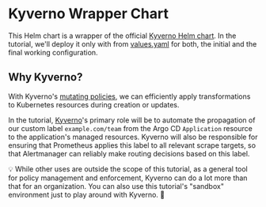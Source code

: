 # Kyverno Wrapper Chart

This Helm chart is a wrapper of the official [Kyverno Helm chart](https://github.com/kyverno/kyverno/tree/main/charts/kyverno#readme). In the tutorial, we'll deploy it only with from [values.yaml](values.yaml) for both, the initial and the final working configuration.

## Why Kyverno?

With Kyverno's [mutating policies](https://kyverno.io/docs/writing-policies/mutate/), we can efficiently apply transformations to Kubernetes resources during creation or updates.

In the tutorial, [Kyverno](https://kyverno.io/)'s primary role will be to automate the propagation of our custom label `example.com/team` from the Argo CD `Application` resource to the application's managed resources. Kyverno will also be responsible for ensuring that Prometheus applies this label to all relevant scrape targets, so that Alertmanager can reliably make routing decisions based on this label.

💡 While other uses are outside the scope of this tutorial, as a general tool for policy management and enforcement, Kyverno can do a lot more than that for an organization. You can also use this tutorial's "sandbox" environment just to play around with Kyverno. 🤹
